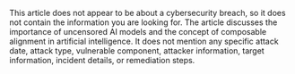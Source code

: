 This article does not appear to be about a cybersecurity breach, so it does not contain the information you are looking for. The article discusses the importance of uncensored AI models and the concept of composable alignment in artificial intelligence. It does not mention any specific attack date, attack type, vulnerable component, attacker information, target information, incident details, or remediation steps.
